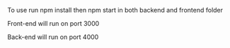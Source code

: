 To use run npm install then npm start in both backend and frontend folder

Front-end will run on port 3000

Back-end will run on port 4000

